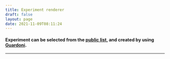 ```yaml
---
title: Experiment renderer
draft: false
layout: page
date: 2021-11-09T08:11:24
---
```


#### Experiment can be selected from the [public list](/experiments/list), and created by using [Guardoni](/guardoni).

---

<h4 id="error"></h4>
<h4 id="experinfo"></h4>

<!-- 
<div hidden id="protoclone">
  <h3 class="videoName">videoname-filler-replaced-by-js</h3>
  <svg id="svg--" width="960" height="600"></svg>
  <p id="title--"></p>
  <div id="pie--"></div>
</div>
<div id="fuffa"></div>

<style>
  .videoName {
    background-color: #fff6f6;
    font-variant-caps: all-small-caps;
    padding-left: 10px;
  }
  .links line {
    stroke: #999;
    stroke-opacity: 0.6;
  }
  .nodes circle {
    stroke: #fff;
    stroke-width: 1.5px;
  }
</style>
<link href="/css/c3.min.css" rel="stylesheet">

-->

<script type="text/javascript" src="/js/global.js"></script>
<script type="text/javascript" src="/js/experiments.js"></script>

<script type="text/javascript">

async function code() {
  await experimentGradualRender();
}

code();
</script>
